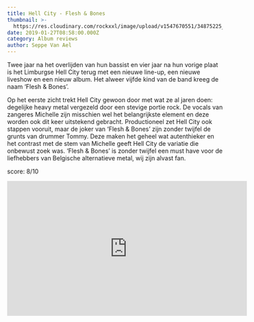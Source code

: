 ```yaml
---
title: Hell City - Flesh & Bones
thumbnail: >-
  https://res.cloudinary.com/rockxxl/image/upload/v1547670551/34875225_10155234656577587_8029387479507271680_n.jpg
date: 2019-01-27T08:58:00.000Z
category: Album reviews
author: Seppe Van Ael
---
```

Twee jaar na het overlijden van hun bassist en vier jaar na hun vorige plaat is het Limburgse Hell City terug met een nieuwe line-up, een nieuwe liveshow en een nieuw album. Het alweer vijfde kind van de band kreeg de naam ‘Flesh & Bones’. 

Op het eerste zicht trekt Hell City gewoon door met wat ze al jaren doen: degelijke heavy metal vergezeld door een stevige portie rock. De vocals van zangeres Michelle zijn misschien wel het belangrijkste element en deze worden ook dit keer uitstekend gebracht. Productioneel zet Hell City ook stappen vooruit, maar de joker van ‘Flesh & Bones’ zijn zonder twijfel de grunts van drummer Tommy. Deze maken het geheel wat autenthieker en het contrast met de stem van Michelle geeft Hell City de variatie die onbewust zoek was. ‘Flesh & Bones’ is zonder twijfel een must have voor de liefhebbers van Belgische alternatieve metal, wij zijn alvast fan.       

score: 8/10

<iframe width="560" height="315" src="https://www.youtube.com/embed/1SyiS2dYBao" frameborder="0" allow="accelerometer; autoplay; encrypted-media; gyroscope; picture-in-picture" allowfullscreen></iframe>
